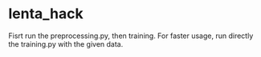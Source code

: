 # lenta_hack

Fisrt run the preprocessing.py, then training. For faster usage, run directly the training.py with the given data.

